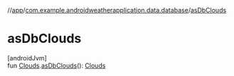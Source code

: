 //[app](../../index.md)/[com.example.androidweatherapplication.data.database](index.md)/[asDbClouds](as-db-clouds.md)

# asDbClouds

[androidJvm]\
fun [Clouds](../com.example.androidweatherapplication.model/-clouds/index.md).[asDbClouds](as-db-clouds.md)(): [Clouds](-clouds/index.md)
